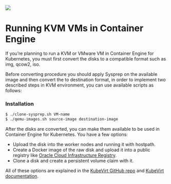 
![](https://github.com/netgroup-polito/CrownLabs/blob/Amir/Kubevirt/pic/migration-steps.jpg)

# Running KVM VMs in Container Engine

If you’re planning to run a KVM or VMware VM in Container Engine for Kubernetes, you must first convert the disks to a compatible format
such as img, qcow2, iso. 

Before converting procedure you should apply Sysprep on the available image and then convert the to destination format, in order to implement two described steps in KVM environment, you can use available scripts as follows:


### Installation


```sh
$ ./clone-sysprep.sh VM-name
$ ./qemu-images.sh source-image destination-image
```

After the disks are converted, you can make them available to be used in Container Engine for Kubernetes. You have a few options:
  - Upload the disk into the worker nodes and running it with hostpath.
  - Create a Docker image of the raw disk and upload it into a public registry like [Oracle Cloud Infrastructure Registry][df1].
  - Clone a disk and create a persistent volume claim with it.
  
  
  
  

All of these options are explained in the [KubeVirt GitHub repo][df2] and [KubeVirt documentation][df3].




   [df1]: <https://docs.cloud.oracle.com/en-us/iaas/Content/Registry/Concepts/registryoverview.htm>
   [df2]: <https://github.com/kubevirt/kubevirt/>
   [df3]: <https://kubevirt.io/user-guide/#/creation/creating-virtual-machines>
